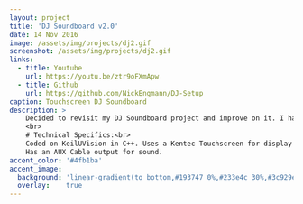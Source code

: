 ```yaml
---
layout: project
title: 'DJ Soundboard v2.0'
date: 14 Nov 2016
image: /assets/img/projects/dj2.gif
screenshot: /assets/img/projects/dj2.gif
links:
  - title: Youtube
    url: https://youtu.be/ztr9oFXmApw
  - title: Github
    url: https://github.com/NickEngmann/DJ-Setup
caption: Touchscreen DJ Soundboard
description: >
    Decided to revisit my DJ Soundboard project and improve on it. I have added a Kentec Touchscreen display which has allowed me to utilize many more buttons for the Soundboard. With more buttons comes the ability to layer more tracks.
    <br>
    # Technical Specifics:<br>
    Coded on KeilUVision in C++. Uses a Kentec Touchscreen for display and a TMC1234 Launchpad for processing. <br>
    Has an AUX Cable output for sound.
accent_color: '#4fb1ba'
accent_image:
  background: 'linear-gradient(to bottom,#193747 0%,#233e4c 30%,#3c929e 50%,#d5d5d4 70%,#cdccc8 100%)'
  overlay:    true
---
```


